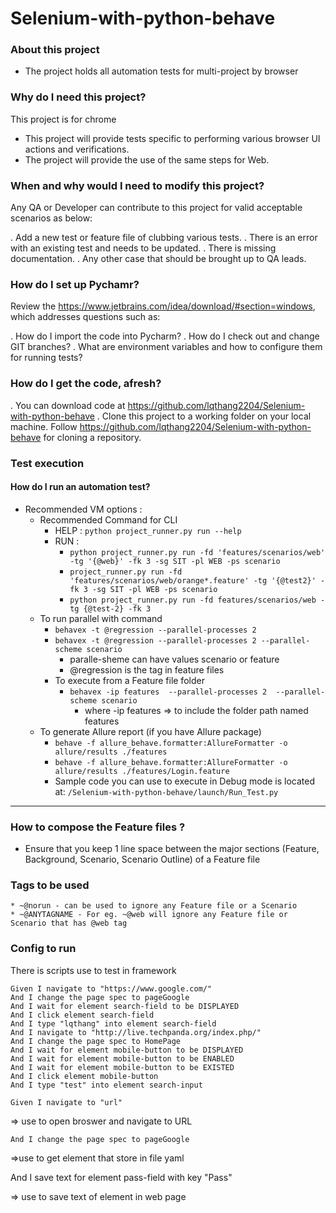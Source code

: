 # Selenium-with-python-behave

### About this project
* The project holds all automation tests for multi-project by browser


### Why do I need this project?
This project is for chrome

* This project will provide tests specific to performing various browser UI actions and verifications.
* The project will provide the use of the same steps for Web.

### When and why would I need to modify this project?
Any QA or Developer can contribute to this project for valid acceptable scenarios as below:

. Add a new test or feature file of clubbing various tests.
. There is an error with an existing test and needs to be updated.
. There is missing documentation.
. Any other case that should be brought up to QA leads.

### How do I set up Pychamr?
Review the https://www.jetbrains.com/idea/download/#section=windows, which addresses
questions such as:

. How do I import the code into Pycharm?
. How do I check out and change GIT branches?
. What are environment variables and how to configure them for running tests?

### How do I get the code, afresh?
. You can download code at https://github.com/lqthang2204/Selenium-with-python-behave
. Clone this project to a working folder on your local machine.
Follow https://github.com/lqthang2204/Selenium-with-python-behave for cloning a repository.

### Test execution

#### How do I run an automation test?
* Recommended VM options :
    * Recommended Command for CLI
      * HELP : ```python project_runner.py run --help```
      * RUN  :
          *   ```python project_runner.py run -fd 'features/scenarios/web' -tg '{@web}' -fk 3 -sg SIT -pl WEB -ps scenario```
          *   ```project_runner.py run -fd 'features/scenarios/web/orange*.feature' -tg '{@test2}' -fk 3 -sg SIT -pl WEB -ps scenario``` 
          *   ```python project_runner.py run -fd features/scenarios/web -tg {@test-2} -fk 3```
    * To run parallel with command
      * ```behavex -t @regression --parallel-processes 2```
      * ```behavex -t @regression --parallel-processes 2 --parallel-scheme scenario```
        * paralle-sheme can have values scenario or feature
        * @regression is the tag in feature files
      * To execute from a Feature file folder 
        * ```behavex -ip features  --parallel-processes 2  --parallel-scheme scenario```
          * where -ip features => to include the folder path named features
    * To generate Allure report (if you have Allure package)
      * ```behave -f allure_behave.formatter:AllureFormatter -o allure/results ./features```
      * ```behave -f allure_behave.formatter:AllureFormatter -o allure/results ./features/Login.feature```
      * Sample code you can use to execute in Debug mode is located at: ```/Selenium-with-python-behave/launch/Run_Test.py```
----


### How to compose the Feature files ?
- Ensure that you keep 1 line space between the major sections (Feature, Background, Scenario, Scenario Outline) of a Feature file

### Tags to be used 
    * ~@norun - can be used to ignore any Feature file or a Scenario
    * ~@ANYTAGNAME - For eg. ~@web will ignore any Feature file or Scenario that has @web tag 

### Config to run

There is scripts use to test in framework

    Given I navigate to "https://www.google.com/"
    And I change the page spec to pageGoogle
    And I wait for element search-field to be DISPLAYED
    And I click element search-field
    And I type "lqthang" into element search-field
    And I navigate to "http://live.techpanda.org/index.php/"
    And I change the page spec to HomePage
    And I wait for element mobile-button to be DISPLAYED
    And I wait for element mobile-button to be ENABLED
    And I wait for element mobile-button to be EXISTED
    And I click element mobile-button
    And I type "test" into element search-input

    Given I navigate to "url"
=> use to open broswer and navigate to URL


    And I change the page spec to pageGoogle
=>use to get element that store in file yaml

And I save text for element pass-field with key "Pass"

=> use to save text of element in web page

